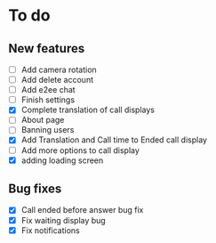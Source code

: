 # To do

## New features
- [ ] Add camera rotation
- [ ] Add delete account
- [ ] Add e2ee chat
- [ ] Finish settings
- [x] Complete translation of call displays
- [ ] About page
- [ ] Banning users
- [X] Add Translation and Call time to Ended call display
- [ ] Add more options to call display
- [X] adding loading screen

## Bug fixes
- [X] Call ended before answer bug fix
- [X] Fix waiting display bug
- [X] Fix notifications
